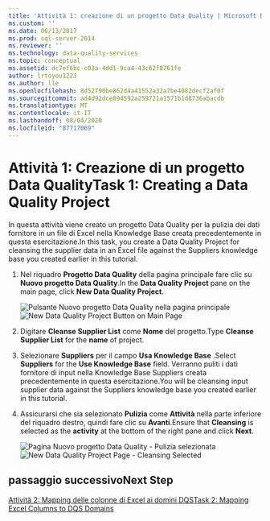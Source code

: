 ```yaml
---
title: 'Attività 1: creazione di un progetto Data Quality | Microsoft Docs'
ms.custom: ''
ms.date: 06/13/2017
ms.prod: sql-server-2014
ms.reviewer: ''
ms.technology: data-quality-services
ms.topic: conceptual
ms.assetid: dc7ef6bc-c03a-4dd1-9ca4-43c62f8761fe
author: lrtoyou1223
ms.author: lle
ms.openlocfilehash: 8d52790be862d4a41552a32a7be4082decf2af0f
ms.sourcegitcommit: ad4d92dce894592a259721a1571b1d8736abacdb
ms.translationtype: MT
ms.contentlocale: it-IT
ms.lasthandoff: 08/04/2020
ms.locfileid: "87717069"
---
```

# <a name="task-1-creating-a-data-quality-project"></a><span data-ttu-id="745ca-102">Attività 1: Creazione di un progetto Data Quality</span><span class="sxs-lookup"><span data-stu-id="745ca-102">Task 1: Creating a Data Quality Project</span></span>
  <span data-ttu-id="745ca-103">In questa attività viene creato un progetto Data Quality per la pulizia dei dati fornitore in un file di Excel nella Knowledge Base creata precedentemente in questa esercitazione.</span><span class="sxs-lookup"><span data-stu-id="745ca-103">In this task, you create a Data Quality Project for cleansing the supplier data in an Excel file against the Suppliers knowledge base you created earlier in this tutorial.</span></span>

1.  <span data-ttu-id="745ca-104">Nel riquadro **Progetto Data Quality** della pagina principale fare clic su **Nuovo progetto Data Quality**.</span><span class="sxs-lookup"><span data-stu-id="745ca-104">In the **Data Quality Project** pane on the main page, click **New Data Quality Project**.</span></span>

     <span data-ttu-id="745ca-105">![Pulsante Nuovo progetto Data Quality nella pagina principale](../../2014/tutorials/media/et-creatingadataqualityproject-01.jpg "Pulsante Nuovo progetto Data Quality nella pagina principale")</span><span class="sxs-lookup"><span data-stu-id="745ca-105">![New Data Quality Project Button on Main Page](../../2014/tutorials/media/et-creatingadataqualityproject-01.jpg "New Data Quality Project Button on Main Page")</span></span>

2.  <span data-ttu-id="745ca-106">Digitare **Cleanse Supplier List** come **Nome** del progetto.</span><span class="sxs-lookup"><span data-stu-id="745ca-106">Type **Cleanse Supplier List** for the **name** of project.</span></span>

3.  <span data-ttu-id="745ca-107">Selezionare **Suppliers** per il campo **Usa Knowledge Base** .</span><span class="sxs-lookup"><span data-stu-id="745ca-107">Select **Suppliers** for the **Use Knowledge Base** field.</span></span> <span data-ttu-id="745ca-108">Verranno puliti i dati fornitore di input nella Knowledge Base Suppliers creata precedentemente in questa esercitazione.</span><span class="sxs-lookup"><span data-stu-id="745ca-108">You will be cleansing input supplier data against the Suppliers knowledge base you created earlier in this tutorial.</span></span>

4.  <span data-ttu-id="745ca-109">Assicurarsi che sia selezionato **Pulizia** come **Attività** nella parte inferiore del riquadro destro, quindi fare clic su **Avanti**.</span><span class="sxs-lookup"><span data-stu-id="745ca-109">Ensure that **Cleansing** is selected as the **activity** at the bottom of the right pane and click **Next**.</span></span>

     <span data-ttu-id="745ca-110">![Pagina Nuovo progetto Data Quality - Pulizia selezionata](../../2014/tutorials/media/et-creatingadataqualityproject-02.jpg "Pagina Nuovo progetto Data Quality - Pulizia selezionata")</span><span class="sxs-lookup"><span data-stu-id="745ca-110">![New Data Quality Project Page - Cleansing Selected](../../2014/tutorials/media/et-creatingadataqualityproject-02.jpg "New Data Quality Project Page - Cleansing Selected")</span></span>

## <a name="next-step"></a><span data-ttu-id="745ca-111">passaggio successivo</span><span class="sxs-lookup"><span data-stu-id="745ca-111">Next Step</span></span>
 [<span data-ttu-id="745ca-112">Attività 2: Mapping delle colonne di Excel ai domini DQS</span><span class="sxs-lookup"><span data-stu-id="745ca-112">Task 2: Mapping Excel Columns to DQS Domains</span></span>](../../2014/tutorials/task-2-mapping-excel-columns-to-dqs-domains.md)


